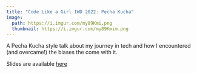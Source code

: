 ```yaml
---
title: "Code Like a Girl IWD 2022: Pecha Kucha"
image:
  path: https://i.imgur.com/my89Kmi.png
  thumbnail: https://i.imgur.com/my89Kmim.png
---
```


A Pecha Kucha style talk about my journey in tech and how I encountered (and overcame!) the biases the come with it.

Slides are available [here](https://docs.google.com/presentation/d/19xhf_1Vbv-NgShRN1ENxFi680i8n1w2Tbnt0zS38FIs/present#slide=id.g117dfe828f1_0_45)